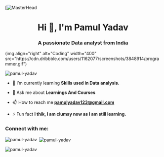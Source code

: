 [![MasterHead](https://media.licdn.com/dms/image/C4D12AQESj72-s5gEKg/article-cover_image-shrink_423_752/0/1626753867110?e=1697673600&v=beta&t=o7E0XB92iIv5rPvO-ZW-EKQ5GMM-d5WHF1GddEtjgj8)
<h1 align="center">Hi 👋, I'm Pamul Yadav</h1>
<h3 align="center">A passionate Data analyst from India</h3>
(img align="right" alt="Coding" width="400" src="https://cdn.dribbble.com/users/1162077/screenshots/3848914/programmer.gif")

<p align="left"> <img src="https://komarev.com/ghpvc/?username=pamul-yadav&label=Profile%20views&color=0e75b6&style=flat" alt="pamul-yadav" /> </p>

- 🌱 I’m currently learning **Skills used in Data analysis.**

- 💬 Ask me about **Learnings And Courses**

- 📫 How to reach me **pamulyadav123@gmail.com**

- ⚡ Fun fact **I thik, I am clumsy now as I am still learning.**

<h3 align="left">Connect with me:</h3>
<p align="left">
</p>

<p><img align="left" src="https://github-readme-stats.vercel.app/api/top-langs?username=pamul-yadav&show_icons=true&locale=en&layout=compact" alt="pamul-yadav" /></p>

<p>&nbsp;<img align="center" src="https://github-readme-stats.vercel.app/api?username=pamul-yadav&show_icons=true&locale=en" alt="pamul-yadav" /></p>

<p><img align="center" src="https://github-readme-streak-stats.herokuapp.com/?user=pamul-yadav&" alt="pamul-yadav" /></p>
